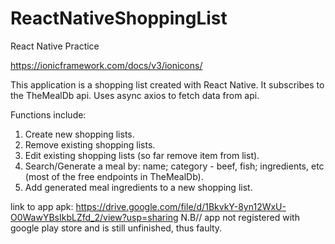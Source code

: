 # ReactNativeShoppingList
React Native Practice

https://ionicframework.com/docs/v3/ionicons/

This application is a shopping list created with React Native. 
It subscribes to the TheMealDb api. 
Uses async axios to fetch data from api.

Functions include:
1. Create new shopping lists.
2. Remove existing shopping lists.
3. Edit existing shopping lists (so far remove item from list).
4. Search/Generate a meal by: name; category - beef, fish; ingredients, etc (most of the free endpoints in TheMealDb).
5. Add generated meal ingredients to a new shopping list.


link to app apk: https://drive.google.com/file/d/1BkvkY-8yn12WxU-O0WawYBsIkbLZfd_2/view?usp=sharing
N.B// app not registered with google play store and is still unfinished, thus faulty.

